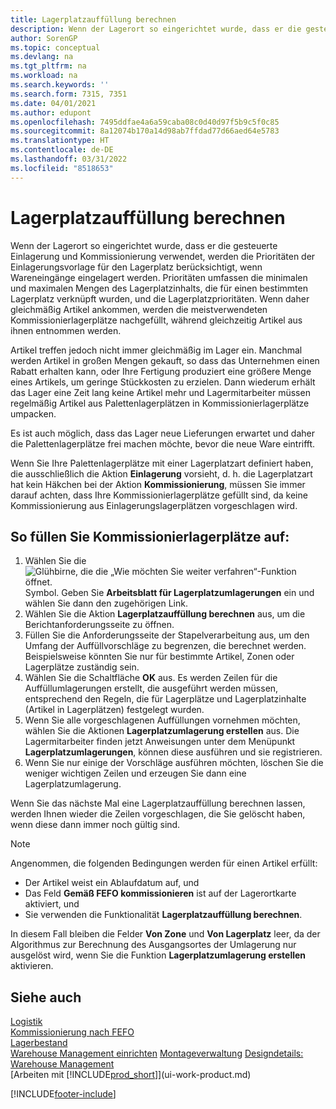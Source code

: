 ```yaml
---
title: Lagerplatzauffüllung berechnen
description: Wenn der Lagerort so eingerichtet wurde, dass er die gesteuerte Einlagerung und Kommissionierung verwendet, werden die Prioritäten der Einlagerungsvorlage für den Lagerplatz berücksichtigt, wenn Wareneingänge eingelagert werden.
author: SorenGP
ms.topic: conceptual
ms.devlang: na
ms.tgt_pltfrm: na
ms.workload: na
ms.search.keywords: ''
ms.search.form: 7315, 7351
ms.date: 04/01/2021
ms.author: edupont
ms.openlocfilehash: 7495ddfae4a6a59caba08c0d40d97f5b9c5f0c85
ms.sourcegitcommit: 8a12074b170a14d98ab7ffdad77d66aed64e5783
ms.translationtype: HT
ms.contentlocale: de-DE
ms.lasthandoff: 03/31/2022
ms.locfileid: "8518653"
---
```

# <a name="calculate-bin-replenishment"></a>Lagerplatzauffüllung berechnen
Wenn der Lagerort so eingerichtet wurde, dass er die gesteuerte Einlagerung und Kommissionierung verwendet, werden die Prioritäten der Einlagerungsvorlage für den Lagerplatz berücksichtigt, wenn Wareneingänge eingelagert werden. Prioritäten umfassen die minimalen und maximalen Mengen des Lagerplatzinhalts, die für einen bestimmten Lagerplatz verknüpft wurden, und die Lagerplatzprioritäten. Wenn daher gleichmäßig Artikel ankommen, werden die meistverwendeten Kommissionierlagerplätze nachgefüllt, während gleichzeitig Artikel aus ihnen entnommen werden.  

Artikel treffen jedoch nicht immer gleichmäßig im Lager ein. Manchmal werden Artikel in großen Mengen gekauft, so dass das Unternehmen einen Rabatt erhalten kann, oder Ihre Fertigung produziert eine größere Menge eines Artikels, um geringe Stückkosten zu erzielen. Dann wiederum erhält das Lager eine Zeit lang keine Artikel mehr und Lagermitarbeiter müssen regelmäßig Artikel aus Palettenlagerplätzen in Kommissionierlagerplätze umpacken.  

Es ist auch möglich, dass das Lager neue Lieferungen erwartet und daher die Palettenlagerplätze frei machen möchte, bevor die neue Ware eintrifft.  

Wenn Sie Ihre Palettenlagerplätze mit einer Lagerplatzart definiert haben, die ausschließlich die Aktion **Einlagerung** vorsieht, d. h. die Lagerplatzart hat kein Häkchen bei der Aktion **Kommissionierung**, müssen Sie immer darauf achten, dass Ihre Kommissionierlagerplätze gefüllt sind, da keine Kommissionierung aus Einlagerungslagerplätzen vorgeschlagen wird.  

## <a name="to-replenish-pick-bins"></a>So füllen Sie Kommissionierlagerplätze auf:  
1.  Wählen Sie die ![Glühbirne, die die „Wie möchten Sie weiter verfahren“-Funktion öffnet.](media/ui-search/search_small.png "Sagen Sie mir, was Sie tun möchten") Symbol. Geben Sie **Arbeitsblatt für Lagerplatzumlagerungen** ein und wählen Sie dann den zugehörigen Link.  
2.  Wählen Sie die Aktion **Lagerplatzauffüllung berechnen** aus, um die Berichtanforderungsseite zu öffnen.  
3.  Füllen Sie die Anforderungsseite der Stapelverarbeitung aus, um den Umfang der Auffüllvorschläge zu begrenzen, die berechnet werden. Beispielsweise könnten Sie nur für bestimmte Artikel, Zonen oder Lagerplätze zuständig sein.  
4.  Wählen Sie die Schaltfläche **OK** aus. Es werden Zeilen für die Auffüllumlagerungen erstellt, die ausgeführt werden müssen, entsprechend den Regeln, die für Lagerplätze und Lagerplatzinhalte (Artikel in Lagerplätzen) festgelegt wurden.  
5.  Wenn Sie alle vorgeschlagenen Auffüllungen vornehmen möchten, wählen Sie die Aktionen **Lagerplatzumlagerung erstellen** aus. Die Lagermitarbeiter finden jetzt Anweisungen unter dem Menüpunkt **Lagerplatzumlagerungen**, können diese ausführen und sie registrieren.  
6.  Wenn Sie nur einige der Vorschläge ausführen möchten, löschen Sie die weniger wichtigen Zeilen und erzeugen Sie dann eine Lagerplatzumlagerung.  

Wenn Sie das nächste Mal eine Lagerplatzauffüllung berechnen lassen, werden Ihnen wieder die Zeilen vorgeschlagen, die Sie gelöscht haben, wenn diese dann immer noch gültig sind.  

> [!NOTE]  
>  Angenommen, die folgenden Bedingungen werden für einen Artikel erfüllt:  
>   
>  -   Der Artikel weist ein Ablaufdatum auf, und  
> -   Das Feld **Gemäß FEFO kommissionieren** ist auf der Lagerortkarte aktiviert, und  
> -   Sie verwenden die Funktionalität **Lagerplatzauffüllung berechnen**.  
>   
>  In diesem Fall bleiben die Felder **Von Zone** und **Von Lagerplatz** leer, da der Algorithmus zur Berechnung des Ausgangsortes der Umlagerung nur ausgelöst wird, wenn Sie die Funktion **Lagerplatzumlagerung erstellen** aktivieren.  

## <a name="see-also"></a>Siehe auch  
[Logistik](warehouse-manage-warehouse.md)  
[Kommissionierung nach FEFO](warehouse-picking-by-fefo.md)  
[Lagerbestand](inventory-manage-inventory.md)  
[Warehouse Management einrichten](warehouse-setup-warehouse.md) 
[Montageverwaltung](assembly-assemble-items.md)
[Designdetails: Warehouse Management](design-details-warehouse-management.md)  
[Arbeiten mit [!INCLUDE[prod_short](includes/prod_short.md)]](ui-work-product.md)


[!INCLUDE[footer-include](includes/footer-banner.md)]
